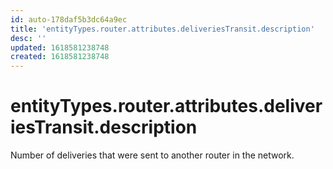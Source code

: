 ```yaml
---
id: auto-178daf5b3dc64a9ec
title: 'entityTypes.router.attributes.deliveriesTransit.description'
desc: ''
updated: 1618581238748
created: 1618581238748
---
```

# entityTypes.router.attributes.deliveriesTransit.description

Number of deliveries that were sent to another router in the network.